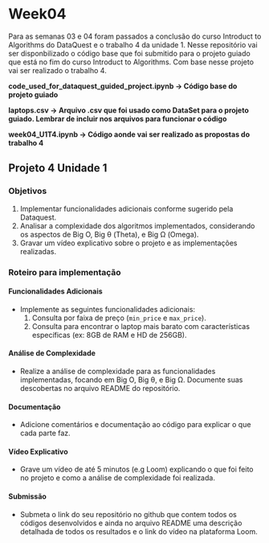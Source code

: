 # Week04
Para as semanas 03 e 04 foram passados a conclusão do curso Introduct to Algorithms do DataQuest e o trabalho 4 da unidade 1. Nesse repositório
vai ser disponbilizado o código base que foi submitido para o projeto guiado que está no fim do curso Introduct to Algorithms. Com base nesse projeto 
vai ser realizado o trabalho 4.

**code_used_for_dataquest_guided_project.ipynb -> Código base do projeto guiado**

**laptops.csv -> Arquivo .csv que foi usado como DataSet para o projeto guiado. Lembrar de incluir nos arquivos para funcionar o código**

**week04_U1T4.ipynb -> Código aonde vai ser realizado as propostas do trabalho 4**

## Projeto 4 Unidade 1
### Objetivos
  1. Implementar funcionalidades adicionais conforme sugerido pela Dataquest.
  2. Analisar a complexidade dos algoritmos implementados, considerando os aspectos de Big O,
Big θ (Theta), e Big Ω (Omega).
  3. Gravar um vídeo explicativo sobre o projeto e as implementações realizadas.

### Roteiro para implementação
#### Funcionalidades Adicionais
  - Implemente as seguintes funcionalidades adicionais:
    1. Consulta por faixa de preço (`min_price` e `max_price`).
    2. Consulta para encontrar o laptop mais barato com características específicas (ex: 8GB
de RAM e HD de 256GB).
#### Análise de Complexidade
  - Realize a análise de complexidade para as funcionalidades implementadas, focando em
Big O, Big θ, e Big Ω. Documente suas descobertas no arquivo README do repositório.
#### Documentação
  - Adicione comentários e documentação ao código para explicar o que cada parte faz.
#### Vídeo Explicativo
  - Grave um vídeo de até 5 minutos (e.g Loom) explicando o que foi feito no projeto e como a
análise de complexidade foi realizada.
#### Submissão
  - Submeta o link do seu repositório no github que contem todos os códigos desenvolvidos e
ainda no arquivo README uma descrição detalhada de todos os resultados e o link do vídeo
na plataforma Loom.

